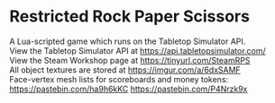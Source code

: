 # Restricted Rock Paper Scissors
A Lua-scripted game which runs on the Tabletop Simulator API.  
View the Tabletop Simulator API at https://api.tabletopsimulator.com/  
View the Steam Workshop page at https://tinyurl.com/SteamRPS  
All object textures are stored at https://imgur.com/a/6dxSAMF  
Face-vertex mesh lists for scoreboards and money tokens: https://pastebin.com/ha9h6kKC https://pastebin.com/P4Nrzk9x

